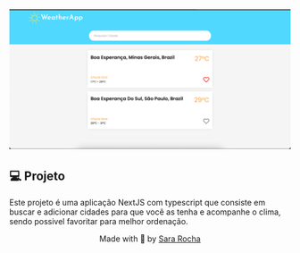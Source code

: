 <h2  align="center">
<img  alt="cover-alt"  src=".github/app.png" />
</h2>


## 💻 Projeto
  

Este projeto é uma aplicação NextJS com typescript que consiste em buscar e adicionar cidades para que você as tenha e acompanhe o clima, sendo possivel favoritar para melhor ordenação. 
  
<p  align="center">Made with 💜 by <a  href="https://github.com/sararchh"  target="_blank">Sara Rocha </a></p>